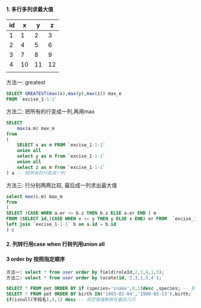 

#### 1. 多行多列求最大值

| id   | x    | y    | z    |
| ---- | ---- | ---- | ---- |
| 1    | 1    | 2    | 3    |
| 2    | 4    | 5    | 6    |
| 3    | 7    | 8    | 9    |
| 4    | 10   | 11   | 12   |
|      |      |      |      |

方法一: greatest

```sql
SELECT GREATEST(max(x),max(y),max(z)) max_e
FROM `excise_1-1-1`

```

方法二: 把所有的行变成一列,再用max

```sql
SELECT 
    max(a.m) max_m
from
(
    SELECT x as m FROM `excise_1-1-1` 
    union all
    select y as m from `excise_1-1-1` 
    union all
    select z as m from `excise_1-1-1`
) a -- 把所有的行变成一列
```

方法三: 行分别两两比较, 最后成一列求出最大值

```sql
select max(c.m) max_m
from
(
SELECT (CASE WHEN a.er <= b.z THEN b.z ELSE a.er END ) m
FROM (SELECT id,(CASE WHEN x <= y THEN y ELSE x END) er FROM  `excise_1-1-1`) a
left join `excise_1-1-1` b on a.id = b.id
) c

```

#### 2. 列转行用case when 行转列用union all 

#### 3 order by 按照指定顺序

```sql
方法一: select * from user order by field(roleId,2,3,4,1,5);
方法二: select * from user order by locate(id,'2,3,1,5,4');
```

```sql
SELECT * FROM pet ORDER BY if (species='snake',0,1)desc ,species; -- 把species排了2次,第一次特殊要求排序
SELECT * FROM pet ORDER BY birth IN('1993-02-04','1989-05-13'),birth;
if(isnull(字段名),0,1) desc -- 将空值强制放在最后几行
```



